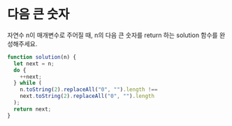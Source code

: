 # 다음 큰 숫자

자연수 n이 매개변수로 주어질 때, n의 다음 큰 숫자를 return 하는 solution 함수를 완성해주세요.

```javascript
function solution(n) {
  let next = n;
  do {
    ++next;
  } while (
    n.toString(2).replaceAll("0", "").length !==
    next.toString(2).replaceAll("0", "").length
  );
  return next;
}
```
